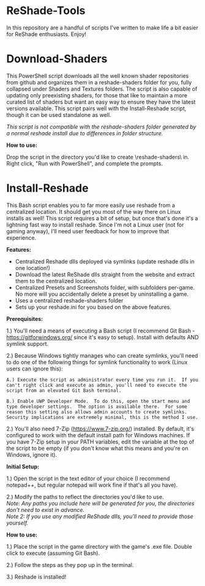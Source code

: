 # ReShade-Tools
In this repository are a handful of scripts I've written to make life a bit easier for ReShade enthusiasts.  Enjoy!
# Download-Shaders
This PowerShell script downloads all the well known shader repositories from github and organizes them in a reshade-shaders folder for you, fully collapsed under Shaders and Textures folders.  The script is also capable of updating only preexisting shaders, for those that like to maintain a more curated list of shaders but want an easy way to ensure they have the latest versions available.  This script pairs well with the Install-Reshade script, though it can be used standalone as well.

*This script is not compatible with the reshade-shaders folder generated by a normal reshade install due to differences in folder structure.*

**How to use:**

  Drop the script in the directory you'd like to create \reshade-shaders\ in.  Right click, "Run with PowerShell", and complete the prompts.
# Install-Reshade
This Bash script enables you to far more easily use reshade from a centralized location.  It should get you most of the way there on Linux installs as well!  This script requires a bit of setup, but once that's done it's a lightning fast way to install reshade.
Since I'm not a Linux user (not for gaming anyway), I'll need user feedback for how to improve that experience.

**Features:**
  * Centralized Reshade dlls deployed via symlinks (update reshade dlls in one location!)
  * Download the latest ReShade dlls straight from the website and extract them to the centralized location.
  * Centralized Presets and Screenshots folder, with subfolders per-game.  No more will you accidentally delete a preset by uninstalling a game.
  * Uses a centralized reshade-shaders folder
  * Sets up your reshade.ini for you based on the above features.

**Prerequisites:**

  1.) You'll need a means of executing a Bash script (I recommend Git Bash - https://gitforwindows.org/ since it's easy to setup). Install with defaults AND symlink support.
  
  2.) Because Windows tightly manages who can create symlinks, you'll need to do one of the following things for symlink functionality to work (Linux users can ignore this):
  
    A.) Execute the script as administrator every time you run it.  If you can't right click and execute as admin, you'll need to execute the script from an elevated Git Bash terminal.
    
    B.) Enable UWP Developer Mode.  To do this, open the start menu and type developer settings.  The option is available there.  For some reason this setting also allows admin accounts to create symlinks.  Security implications are extremely minimal, this is the method I use.
    
  2.) You'll also need 7-Zip (https://www.7-zip.org/) installed.  By default, it's configured to work with the default install path for Windows machines.  If you have 7-Zip setup in your PATH variables, edit the variable at the top of the script to be empty (if you don't know what this means and you're on Windows, ignore it).
  
**Initial Setup:**

  1.) Open the script in the text editor of your choice (I recommend notepad++, but regular notepad will work fine if that's all you have).
  
  2.) Modify the paths to reflect the directories you'd like to use.<br>*Note: Any paths you include here will be generated for you, the directories don't need to exist in advance.*<br>*Note 2: If you use any modified ReShade dlls, you'll need to provide those yourself.*
    
**How to use:**

  1.) Place the script in the game directory with the game's .exe file.  Double click to execute (assuming Git Bash).
  
  2.) Follow the steps as they pop up in the terminal.
  
  3.) Reshade is installed!
